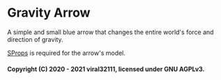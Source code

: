 # Gravity Arrow

A simple and small blue arrow that changes the entire world's force and direction of gravity.

[SProps](https://steamcommunity.com/sharedfiles/filedetails/?id=173482196) is required for the arrow's model.

#### Copyright (C) 2020 - 2021 viral32111, licensed under GNU AGPLv3.
